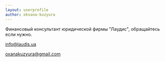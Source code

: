 ```yaml
---
layout: userprofile
author: oksana-kuzyura
---
```

Финансовый консультант юридической фирмы "Лаудис", обращайтесь если нужно.


info@laudis.ua

oxanakuzyura@gmail.com
